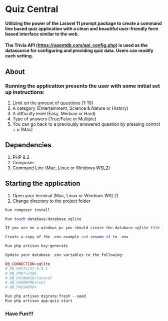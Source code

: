 # Quiz Central

#### Utilizing the power of the Laravel 11 prompt package to create a command line based quiz application with a clean and beautiful user-friendly form based interface similar to the web.
#### The Trivia API (https://opentdb.com/api_config.php) is used as the datasource for configuring and providing quiz data. Users can modify each setting.

## About

### Running the application presents the user with some initial set up instructions:

1. Limit on the amount of questions (1-10)
2. A category (Entertainment, Science & Nature or History)
3. A difficulty level (Easy, Medium or Hard)
4. Type of answers (True/False or Multiple)
5. You can go back to a previously answered question by pressing control + u (Mac)

## Dependencies

1. PHP 8.2
2. Composer
3. Command Line (Mac, Linux or Windows WSL2)

## Starting the application
1. Open your terminal (Mac, Linux or Windows WSL2)
2. Change directory to the project folder

```php
Run composer install
```

```php
Run touch database/database.sqlite

If you are on a windows pc you should create the database.sqlite file in the database directory similar to the above command.
```

```php
Create a copy of the .env.example and rename it to .env

Run php artisan key:generate

Update your database .env variables to the following:

DB_CONNECTION=sqlite
# DB_HOST=127.0.0.1
# DB_PORT=3306
# DB_DATABASE=laravel
# DB_USERNAME=root
# DB_PASSWORD=
```

```php
Run php artisan migrate:fresh --seed
Run php artisan app:quiz-start
```
### Have Fun!!!
